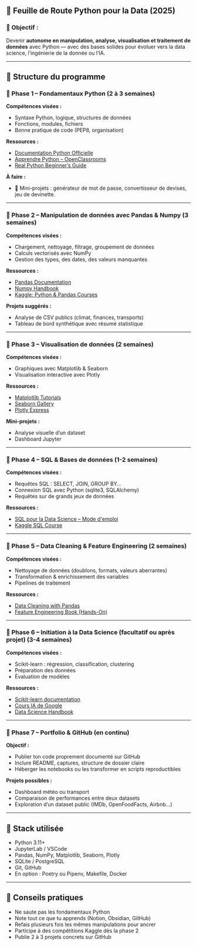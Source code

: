 ## 🧠 Feuille de Route Python pour la Data (2025)

### 🌟 Objectif :  
Devenir **autonome en manipulation, analyse, visualisation et traitement de données** avec Python — avec des bases solides pour évoluer vers la data science, l’ingénierie de la donnée ou l’IA.

---

## 📂 Structure du programme

### 🔹 Phase 1 – Fondamentaux Python (2 à 3 semaines)

**Compétences visées :**
- Syntaxe Python, logique, structures de données
- Fonctions, modules, fichiers
- Bonne pratique de code (PEP8, organisation)

**Ressources :**
- [Documentation Python Officielle](https://docs.python.org/fr/3/)
- [Apprendre Python – OpenClassrooms](https://openclassrooms.com/fr/courses/6204541-initiez-vous-a-python)
- [Real Python Beginner’s Guide](https://realpython.com/start-here/)

**À faire :**
- 📝 Mini-projets : générateur de mot de passe, convertisseur de devises, jeu de devinette.

---

### 🔹 Phase 2 – Manipulation de données avec Pandas & Numpy (3 semaines)

**Compétences visées :**
- Chargement, nettoyage, filtrage, groupement de données
- Calculs vectorisés avec NumPy
- Gestion des types, des dates, des valeurs manquantes

**Ressources :**
- [Pandas Documentation](https://pandas.pydata.org/docs/)
- [Numpy Handbook](https://numpy.org/doc/)
- [Kaggle: Python & Pandas Courses](https://www.kaggle.com/learn)

**Projets suggérés :**
- Analyse de CSV publics (climat, finances, transports)
- Tableau de bord synthétique avec résumé statistique

---

### 🔹 Phase 3 – Visualisation de données (2 semaines)

**Compétences visées :**
- Graphiques avec Matplotlib & Seaborn
- Visualisation interactive avec Plotly

**Ressources :**
- [Matplotlib Tutorials](https://matplotlib.org/stable/tutorials/index.html)
- [Seaborn Gallery](https://seaborn.pydata.org/examples/index.html)
- [Plotly Express](https://plotly.com/python/plotly-express/)

**Mini-projets :**
- Analyse visuelle d’un dataset
- Dashboard Jupyter

---

### 🔹 Phase 4 – SQL & Bases de données (1-2 semaines)

**Compétences visées :**
- Requêtes SQL : SELECT, JOIN, GROUP BY…
- Connexion SQL avec Python (sqlite3, SQLAlchemy)
- Requêtes sur de grands jeux de données

**Ressources :**
- [SQL pour la Data Science – Mode d'emploi](https://mode.com/sql-tutorial/)
- [Kaggle SQL Course](https://www.kaggle.com/learn/advanced-sql)

---

### 🔹 Phase 5 – Data Cleaning & Feature Engineering (2 semaines)

**Compétences visées :**
- Nettoyage de données (doublons, formats, valeurs aberrantes)
- Transformation & enrichissement des variables
- Pipelines de traitement

**Ressources :**
- [Data Cleaning with Pandas](https://realpython.com/python-data-cleaning-numpy-pandas/)
- [Feature Engineering Book (Hands-On)](https://www.feature-engineering-book.com/)

---

### 🔹 Phase 6 – Initiation à la Data Science (facultatif ou après projet) (3-4 semaines)

**Compétences visées :**
- Scikit-learn : régression, classification, clustering
- Préparation des données
- Évaluation de modèles

**Ressources :**
- [Scikit-learn documentation](https://scikit-learn.org/stable/)
- [Cours IA de Google](https://developers.google.com/machine-learning/crash-course)
- [Data Science Handbook](https://jakevdp.github.io/PythonDataScienceHandbook/)

---

### 🔹 Phase 7 – Portfolio & GitHub (en continu)

**Objectif :**
- Publier ton code proprement documenté sur GitHub
- Inclure README, captures, structure de dossier claire
- Héberger les notebooks ou les transformer en scripts reproductibles

**Projets possibles :**
- Dashboard météo ou transport
- Comparaison de performances entre deux datasets
- Exploration d’un dataset public (IMDb, OpenFoodFacts, Airbnb…)

---

## 🔧 Stack utilisée

- Python 3.11+
- JupyterLab / VSCode
- Pandas, NumPy, Matplotlib, Seaborn, Plotly
- SQLite / PostgreSQL
- Git, GitHub
- En option : Poetry ou Pipenv, Makefile, Docker

---

## 📌 Conseils pratiques

- Ne saute pas les fondamentaux Python
- Note tout ce que tu apprends (Notion, Obsidian, GitHub)
- Refais plusieurs fois les mêmes manipulations pour ancrer
- Participe à des compétitions Kaggle dès la phase 2
- Publie 2 à 3 projets concrets sur GitHub

